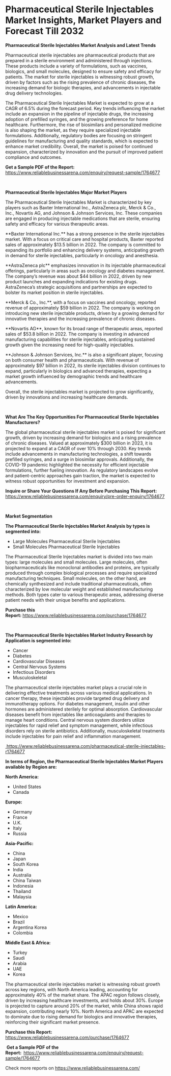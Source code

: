 <p><h1>Pharmaceutical Sterile Injectables Market Insights, Market Players and Forecast Till 2032</h1></p><p><strong>Pharmaceutical Sterile Injectables Market Analysis and Latest Trends</strong></p>
<p><p>Pharmaceutical sterile injectables are pharmaceutical products that are prepared in a sterile environment and administered through injections. These products include a variety of formulations, such as vaccines, biologics, and small molecules, designed to ensure safety and efficacy for patients. The market for sterile injectables is witnessing robust growth, driven by factors such as the rising prevalence of chronic diseases, the increasing demand for biologic therapies, and advancements in injectable drug delivery technologies.</p><p>The Pharmaceutical Sterile Injectables Market is expected to grow at a CAGR of 6.5% during the forecast period. Key trends influencing the market include an expansion in the pipeline of injectable drugs, the increasing adoption of prefilled syringes, and the growing preference for home healthcare. Furthermore, the rise of biosimilars and personalized medicine is also shaping the market, as they require specialized injectable formulations. Additionally, regulatory bodies are focusing on stringent guidelines for manufacturing and quality standards, which is expected to enhance market credibility. Overall, the market is poised for continued expansion, characterized by innovation and the pursuit of improved patient compliance and outcomes.</p></p>
<p><strong>Get a Sample PDF of the Report:&nbsp;</strong> <a href="https://www.reliablebusinessarena.com/enquiry/request-sample/1764677?utm_campaign=3222&utm_medium=2&utm_source=Github&utm_content=ia&utm_term=09032025&utm_id=pharmaceutical-sterile-injectables">https://www.reliablebusinessarena.com/enquiry/request-sample/1764677</a></p>
<p>&nbsp;</p>
<p><strong>Pharmaceutical Sterile Injectables Major Market Players</strong></p>
<p><p>The Pharmaceutical Sterile Injectables Market is characterized by key players such as Baxter International Inc., AstraZeneca plc, Merck & Co., Inc., Novartis AG, and Johnson & Johnson Services, Inc. These companies are engaged in producing injectable medications that are sterile, ensuring safety and efficacy for various therapeutic areas.</p><p>**Baxter International Inc.** has a strong presence in the sterile injectables market. With a focus on critical care and hospital products, Baxter reported sales of approximately $13.5 billion in 2022. The company is committed to expanding its portfolio and enhancing delivery systems, anticipating growth in demand for sterile injectables, particularly in oncology and anesthesia.</p><p>**AstraZeneca plc** emphasizes innovation in its injectable pharmaceutical offerings, particularly in areas such as oncology and diabetes management. The company’s revenue was about $44 billion in 2022, driven by new product launches and expanding indications for existing drugs. AstraZeneca’s strategic acquisitions and partnerships are expected to bolster its market position in sterile injectables.</p><p>**Merck & Co., Inc.**, with a focus on vaccines and oncology, reported revenue of approximately $59 billion in 2022. The company is working on introducing new sterile injectable products, driven by a growing demand for innovative therapies and the increasing prevalence of chronic diseases.</p><p>**Novartis AG**, known for its broad range of therapeutic areas, reported sales of $53.8 billion in 2022. The company is investing in advanced manufacturing capabilities for sterile injectables, anticipating sustained growth given the increasing need for high-quality injectables.</p><p>**Johnson & Johnson Services, Inc.** is also a significant player, focusing on both consumer health and pharmaceuticals. With revenue of approximately $97 billion in 2022, its sterile injectables division continues to expand, particularly in biologics and advanced therapies, expecting a market growth influenced by demographic trends and healthcare advancements. </p><p>Overall, the sterile injectables market is projected to grow significantly, driven by innovations and increasing healthcare demands.</p></p>
<p>&nbsp;</p>
<p><strong>What Are The Key Opportunities For Pharmaceutical Sterile Injectables Manufacturers?</strong></p>
<p><p>The global pharmaceutical sterile injectables market is poised for significant growth, driven by increasing demand for biologics and a rising prevalence of chronic diseases. Valued at approximately $300 billion in 2023, it is projected to expand at a CAGR of over 10% through 2030. Key trends include advancements in manufacturing technologies, a shift towards prefilled syringes, and a surge in biosimilar approvals. Additionally, the COVID-19 pandemic highlighted the necessity for efficient injectable formulations, further fueling innovation. As regulatory landscapes evolve and patient-centric approaches gain traction, the market is expected to witness robust opportunities for investment and expansion.</p></p>
<p><strong>Inquire or Share Your Questions If Any Before Purchasing This Report:</strong> <a href="https://www.reliablebusinessarena.com/enquiry/pre-order-enquiry/1764677?utm_campaign=3222&utm_medium=2&utm_source=Github&utm_content=ia&utm_term=09032025&utm_id=pharmaceutical-sterile-injectables">https://www.reliablebusinessarena.com/enquiry/pre-order-enquiry/1764677</a></p>
<p>&nbsp;</p>
<p><strong>Market Segmentation</strong></p>
<p><strong>The Pharmaceutical Sterile Injectables Market Analysis by types is segmented into:</strong></p>
<p><ul><li>Large Molecules Pharmaceutical Sterile Injectables</li><li>Small Molecules Pharmaceutical Sterile Injectables</li></ul></p>
<p><p>The Pharmaceutical Sterile Injectables market is divided into two main types: large molecules and small molecules. Large molecules, often biopharmaceuticals like monoclonal antibodies and proteins, are typically produced through complex biological processes and require specialized manufacturing techniques. Small molecules, on the other hand, are chemically synthesized and include traditional pharmaceuticals, often characterized by low molecular weight and established manufacturing methods. Both types cater to various therapeutic areas, addressing diverse patient needs with their unique benefits and applications.</p></p>
<p><strong>Purchase this Report:&nbsp;</strong><a href="https://www.reliablebusinessarena.com/purchase/1764677?utm_campaign=3222&utm_medium=2&utm_source=Github&utm_content=ia&utm_term=09032025&utm_id=pharmaceutical-sterile-injectables">https://www.reliablebusinessarena.com/purchase/1764677</a></p>
<p>&nbsp;</p>
<p><strong>The Pharmaceutical Sterile Injectables Market Industry Research by Application is segmented into:</strong></p>
<p><ul><li>Cancer</li><li>Diabetes</li><li>Cardiovascular Diseases</li><li>Central Nervous Systems</li><li>Infectious Disorders</li><li>Musculoskeletal</li></ul></p>
<p><p>The pharmaceutical sterile injectables market plays a crucial role in delivering effective treatments across various medical applications. In cancer therapy, these injectables provide targeted drug delivery and immunotherapy options. For diabetes management, insulin and other hormones are administered sterilely for optimal absorption. Cardiovascular diseases benefit from injectables like anticoagulants and therapies to manage heart conditions. Central nervous system disorders utilize injectables for rapid relief and symptom management, while infectious disorders rely on sterile antibiotics. Additionally, musculoskeletal treatments include injectables for pain relief and inflammation management.</p></p>
<p><a href="https://www.reliablebusinessarena.com/pharmaceutical-sterile-injectables-r1764677?utm_campaign=3222&utm_medium=2&utm_source=Github&utm_content=ia&utm_term=09032025&utm_id=pharmaceutical-sterile-injectables">&nbsp;https://www.reliablebusinessarena.com/pharmaceutical-sterile-injectables-r1764677</a></p>
<p><strong>In terms of Region, the Pharmaceutical Sterile Injectables Market Players available by Region are:</strong></p>
<p>
    <p> <strong> North America: </strong>
        <ul>
            <li>United States</li>
            <li>Canada</li>
        </ul>
        </p> 
    <p> <strong> Europe: </strong>
        <ul>
            <li>Germany</li>
            <li>France</li>
            <li>U.K.</li>
            <li>Italy</li>
            <li>Russia</li>
        </ul>
        </p> 
    <p> <strong> Asia-Pacific: </strong>
        <ul>
            <li>China</li>
            <li>Japan</li>
            <li>South Korea</li>
            <li>India</li>
            <li>Australia</li>
            <li>China Taiwan</li>
            <li>Indonesia</li>
            <li>Thailand</li>
            <li>Malaysia</li>
        </ul>
        </p> 
    <p> <strong> Latin America: </strong>
        <ul>
            <li>Mexico</li>
            <li>Brazil</li>
            <li>Argentina Korea</li>
            <li>Colombia</li>
        </ul>
        </p> 
    <p> <strong> Middle East & Africa: </strong>
        <ul>
            <li>Turkey</li>
            <li>Saudi</li>
            <li>Arabia</li>
            <li>UAE</li>
            <li>Korea</li>
        </ul>
    </p>
    </p>
<p><p>The pharmaceutical sterile injectables market is witnessing robust growth across key regions, with North America leading, accounting for approximately 40% of the market share. The APAC region follows closely, driven by increasing healthcare investments, and holds about 30%. Europe is projected to capture around 20% of the market, while China shows rapid expansion, contributing nearly 10%. North America and APAC are expected to dominate due to rising demand for biologics and innovative therapies, reinforcing their significant market presence.</p></p>
<p><strong>Purchase this Report: </strong><a href="https://www.reliablebusinessarena.com/purchase/1764677?utm_campaign=3222&utm_medium=2&utm_source=Github&utm_content=ia&utm_term=09032025&utm_id=pharmaceutical-sterile-injectables">https://www.reliablebusinessarena.com/purchase/1764677</a></p>
<p>&nbsp;<strong>Get a Sample PDF of the Report:&nbsp;&nbsp;</strong><a href="https://www.reliablebusinessarena.com/enquiry/request-sample/1764677?utm_campaign=3222&utm_medium=2&utm_source=Github&utm_content=ia&utm_term=09032025&utm_id=pharmaceutical-sterile-injectables">https://www.reliablebusinessarena.com/enquiry/request-sample/1764677</a></p>
<p><strong></strong></p>
<p>Check more reports on <a href="https://www.reliablebusinessarena.com/?utm_campaign=3222&utm_medium=2&utm_source=Github&utm_content=ia&utm_term=09032025&utm_id=pharmaceutical-sterile-injectables">https://www.reliablebusinessarena.com/</a></p>